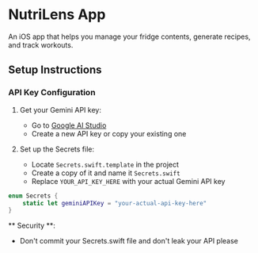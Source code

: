 # NutriLens App

An iOS app that helps you manage your fridge contents, generate recipes, and track workouts.

## Setup Instructions

### API Key Configuration

1. Get your Gemini API key:
   - Go to [Google AI Studio](https://makersuite.google.com/app/apikey)
   - Create a new API key or copy your existing one

2. Set up the Secrets file:
   - Locate `Secrets.swift.template` in the project
   - Create a copy of it and name it `Secrets.swift`
   - Replace `YOUR_API_KEY_HERE` with your actual Gemini API key

```swift
enum Secrets {
    static let geminiAPIKey = "your-actual-api-key-here"
}
```

** Security **:
 - Don't commit your Secrets.swift file and don't leak your API please 
